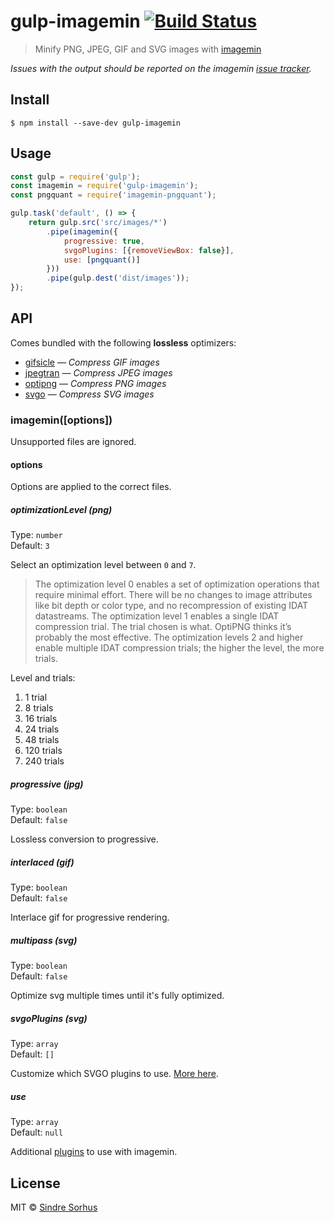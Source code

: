 # gulp-imagemin [![Build Status](https://travis-ci.org/sindresorhus/gulp-imagemin.svg?branch=master)](https://travis-ci.org/sindresorhus/gulp-imagemin)

> Minify PNG, JPEG, GIF and SVG images with [imagemin](https://github.com/kevva/imagemin)

*Issues with the output should be reported on the imagemin [issue tracker](https://github.com/kevva/imagemin/issues).*


## Install

```
$ npm install --save-dev gulp-imagemin
```


## Usage

```js
const gulp = require('gulp');
const imagemin = require('gulp-imagemin');
const pngquant = require('imagemin-pngquant');

gulp.task('default', () => {
	return gulp.src('src/images/*')
		.pipe(imagemin({
			progressive: true,
			svgoPlugins: [{removeViewBox: false}],
			use: [pngquant()]
		}))
		.pipe(gulp.dest('dist/images'));
});
```


## API

Comes bundled with the following **lossless** optimizers:

- [gifsicle](https://github.com/kevva/imagemin-gifsicle) — *Compress GIF images*
- [jpegtran](https://github.com/kevva/imagemin-jpegtran) — *Compress JPEG images*
- [optipng](https://github.com/kevva/imagemin-optipng) — *Compress PNG images*
- [svgo](https://github.com/kevva/imagemin-svgo) — *Compress SVG images*

### imagemin([options])

Unsupported files are ignored.

#### options

Options are applied to the correct files.

##### optimizationLevel *(png)*

Type: `number`  
Default: `3`

Select an optimization level between `0` and `7`.

> The optimization level 0 enables a set of optimization operations that require minimal effort. There will be no changes to image attributes like bit depth or color type, and no recompression of existing IDAT datastreams. The optimization level 1 enables a single IDAT compression trial. The trial chosen is what. OptiPNG thinks it’s probably the most effective. The optimization levels 2 and higher enable multiple IDAT compression trials; the higher the level, the more trials.

Level and trials:

1. 1 trial
2. 8 trials
3. 16 trials
4. 24 trials
5. 48 trials
6. 120 trials
7. 240 trials

##### progressive *(jpg)*

Type: `boolean`  
Default: `false`

Lossless conversion to progressive.

##### interlaced *(gif)*

Type: `boolean`  
Default: `false`

Interlace gif for progressive rendering.

##### multipass *(svg)*

Type: `boolean`  
Default: `false`

Optimize svg multiple times until it's fully optimized.

##### svgoPlugins *(svg)*

Type: `array`  
Default: `[]`

Customize which SVGO plugins to use. [More here](https://github.com/sindresorhus/grunt-svgmin#available-optionsplugins).

##### use

Type: `array`  
Default: `null`

Additional [plugins](https://www.npmjs.com/browse/keyword/imageminplugin) to use with imagemin.


## License

MIT © [Sindre Sorhus](http://sindresorhus.com)
